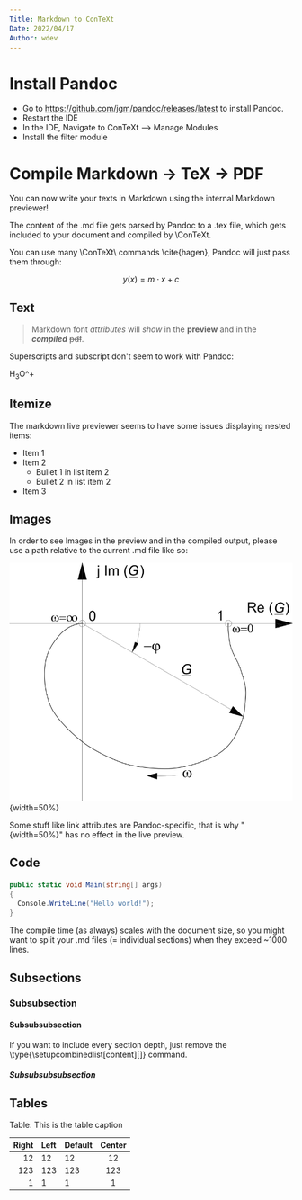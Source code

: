 ```yaml
---
Title: Markdown to ConTeXt
Date: 2022/04/17
Author: wdev
---
```


# Install Pandoc

- Go to https://github.com/jgm/pandoc/releases/latest to install Pandoc.
- Restart the IDE
- In the IDE, Navigate to ConTeXt --> Manage Modules
- Install the filter module

# Compile Markdown -> TeX -> PDF

You can now write your texts in Markdown using the internal Markdown previewer!

The content of the .md file gets parsed by Pandoc to a .tex file, which gets included to your document and compiled by \ConTeXt.

You can use many \ConTeXt\ commands \cite{hagen}, Pandoc will just pass them through:

$$ y(x) = m \cdot x + c $$

## Text

> Markdown font *attributes* will _show_ in the **preview** and in the ***compiled*** ~~pdf~~.

Superscripts and subscript don't seem to work with Pandoc:

H<sub>3</sub>O^+ 

## Itemize

The markdown live previewer seems to have some issues displaying nested items:

- Item 1
- Item 2
	* Bullet 1 in list item 2
	* Bullet 2 in list item 2
- Item 3

## Images

In order to see Images in the preview and in the compiled output, please use a path relative to the current .md file like so:

![This is the figure caption](pictures/NyquistPlot1.png){width=50%}

Some stuff like link attributes are Pandoc-specific, that is why "{width=50%}" has no effect in the live preview.

## Code

``` csharp
public static void Main(string[] args)
{
  Console.WriteLine("Hello world!");
}
```

The compile time (as always) scales with the document size, so you might want to split your .md files (= individual sections) when they exceed ~1000 lines.

## Subsections

### Subsubsection

#### Subsubsubsection

If you want to include every section depth, just remove the \type{\setupcombinedlist[content][]} command.

##### Subsubsubsubsection

## Tables

Table: This is the table caption

| Right | Left | Default | Center |
|------:|:-----|---------|:------:|
|   12  |  12  |    12   |    12  |
|  123  |  123 |   123   |   123  |
|    1  |    1 |     1   |     1  |
